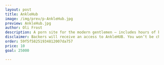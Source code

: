 ```yaml
---
layout: post
title: AnkleHub
image: /img/prev/p-AnkleHub.jpg
preview: AnkleHub.jpg
author: Oli Frost
description: A porn site for the modern gentlemen – includes hours of bare ankles, revealed wrists, and exposed shins.
disclaimer: Backers will receive an access to AnkleHUB. You won’t be charged unless the goal is reached. Arousal is not guaranteed.
order: 59f5f58251934812007da757
price: 10
goal: 25000

---
```

